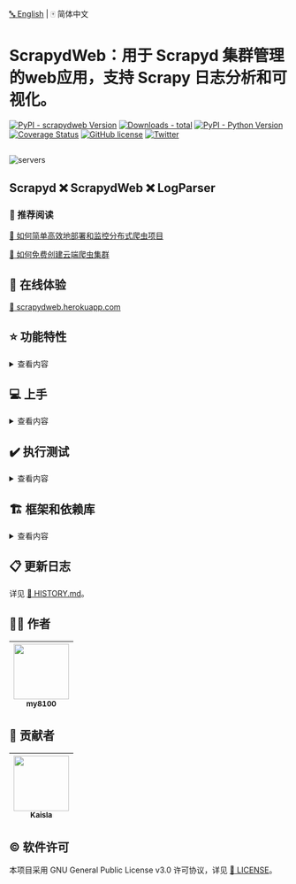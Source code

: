 [:abc: English](./README.md) | :mahjong: 简体中文

# ScrapydWeb：用于 Scrapyd 集群管理的web应用，支持 Scrapy 日志分析和可视化。

[![PyPI - scrapydweb Version](https://img.shields.io/pypi/v/scrapydweb.svg)](https://pypi.org/project/scrapydweb/)
[![Downloads - total](https://pepy.tech/badge/scrapydweb)](https://pepy.tech/project/scrapydweb)
[![PyPI - Python Version](https://img.shields.io/pypi/pyversions/scrapydweb.svg)](https://pypi.org/project/scrapydweb/)
[![Coverage Status](https://coveralls.io/repos/github/my8100/scrapydweb/badge.svg?branch=master)](https://coveralls.io/github/my8100/scrapydweb?branch=master)
[![GitHub license](https://img.shields.io/github/license/my8100/scrapydweb.svg)](https://github.com/my8100/scrapydweb/blob/master/LICENSE)
[![Twitter](https://img.shields.io/twitter/url/https/github.com/my8100/scrapydweb.svg?style=social)](https://twitter.com/intent/tweet?text=@my8100_%20ScrapydWeb:%20A%20full-featured%20web%20UI%20for%20Scrapyd%20cluster%20management,%20with%20Scrapy%20log%20analysis%20%26%20visualization%20supported.%20%23python%20%23scrapy%20%23scrapyd%20%23webscraping%20%23scrapydweb%20&url=https%3A%2F%2Fgithub.com%2Fmy8100%2Fscrapydweb)


##
![servers](https://raw.githubusercontent.com/my8100/scrapydweb/master/screenshots/servers.png)

## Scrapyd :x: ScrapydWeb :x: LogParser
### :book: 推荐阅读
[:link: 如何简单高效地部署和监控分布式爬虫项目](https://github.com/my8100/files/blob/master/scrapydweb/README_CN.md)

[:link: 如何免费创建云端爬虫集群](https://github.com/my8100/scrapyd-cluster-on-heroku/blob/master/README_CN.md)


## :eyes: 在线体验
[:link: scrapydweb.herokuapp.com](https://scrapydweb.herokuapp.com)


## :star: 功能特性
<details>
<summary>查看内容</summary>

- :diamond_shape_with_a_dot_inside: Scrapyd 集群管理
  - :100: 支持所有 Scrapyd JSON API
  - :ballot_box_with_check: 支持通过分组和过滤来选择若干个节点
  - :computer_mouse: **一次操作, 批量执行**

- :mag: Scrapy 日志分析
  - :1234: 数据统计
  - :chart_with_upwards_trend: **进度可视化**
  - :bookmark_tabs: 日志分类

- :battery: 增强功能
  - :package: **自动打包项目**
  - :male_detective: **集成 [:link: *LogParser*](https://github.com/my8100/logparser)**
  - :alarm_clock: **定时器任务**
  - :e-mail: **邮件通知**
  - :iphone: 移动端 UI
  - :closed_lock_with_key: web UI 支持基本身份认证

</details>


## :computer: 上手
<details>
<summary>查看内容</summary>

### :warning: 环境要求
:heavy_exclamation_mark: **请先确保所有主机都已经安装和启动 [:link: Scrapyd](https://github.com/scrapy/scrapyd) 。**

:bangbang: 如果需要远程访问 Scrapyd，则需在 [:link: Scrapyd 配置文件](https://scrapyd.readthedocs.io/en/latest/config.html#example-configuration-file)
中设置 'bind_address = 0.0.0.0'，然后重启 Scrapyd。

### :arrow_down: 安装
- 通过 pip:
```bash
pip install scrapydweb
```
:heavy_exclamation_mark: 如果 pip 安装结果不是最新版本的 scrapydweb，请先执行`pip install -U pip`，或者前往 https://pypi.org/project/scrapydweb/#files 下载 tar.gz 文件并执行安装命令 `pip install scrapydweb-x.x.x.tar.gz`

- 通过 git:
```bash
git clone https://github.com/my8100/scrapydweb.git
cd scrapydweb
python setup.py install
```

### :arrow_forward: 启动
1. 通过运行命令 `scrapydweb` 启动 ScrapydWeb（首次启动将自动生成配置文件）。
2. 访问 http://127.0.0.1:5000 **（建议使用 Google Chrome 以获取更好体验）**。

### :globe_with_meridians: 浏览器支持
最新版本的 Google Chrome，Firefox 和 Safari。

</details>


## :heavy_check_mark: 执行测试
<details>
<summary>查看内容</summary>

<br>

```bash
$ git clone https://github.com/my8100/scrapydweb.git
$ cd scrapydweb

# 创建虚拟环境
$ pip install virtualenv
$ virtualenv venv/scrapydweb
# 亦可指定 Python 解释器：$ virtualenv -p /usr/local/bin/python3.7 venv/scrapydweb
$ source venv/scrapydweb/bin/activate

# 安装依赖库
(scrapydweb) $ python setup.py install
(scrapydweb) $ pip install pytest
(scrapydweb) $ pip install coverage

# 请先确保已经安装和启动 Scrapyd，然后检查和更新 tests/conftest.py 文件中的 custom_settings
(scrapydweb) $ vi tests/conftest.py
(scrapydweb) $ curl http://127.0.0.1:6800

# '-x': 在第一次出现失败时停止测试
(scrapydweb) $ coverage run --source=scrapydweb -m pytest tests/test_a_factory.py -s -vv -x
(scrapydweb) $ coverage run --source=scrapydweb -m pytest tests -s -vv --disable-warnings
(scrapydweb) $ coverage report
# 生成 HTML 报告, 文件位于 htmlcov/index.html
(scrapydweb) $ coverage html
```

</details>


## :building_construction: 框架和依赖库
<details>
<summary>查看内容</summary>

<br>

- 前端
  - [:link: Element](https://github.com/ElemeFE/element)
  - [:link: ECharts](https://github.com/apache/incubator-echarts)
- 后端
  - [:link: Flask](https://github.com/pallets/flask)

</details>


## :clipboard: 更新日志
详见 [:link: HISTORY.md](./HISTORY.md)。


## :man_technologist: 作者
| [<img src="https://github.com/my8100.png" width="100px;"/>](https://github.com/my8100)<br/> [<sub>my8100</sub>](https://github.com/my8100) |
| --- |


## :busts_in_silhouette: 贡献者
| [<img src="https://github.com/simplety.png" width="100px;"/>](https://github.com/simplety)<br/> [<sub>Kaisla</sub>](https://github.com/simplety) |
| --- |


## :copyright: 软件许可
本项目采用 GNU General Public License v3.0 许可协议，详见 [:link: LICENSE](./LICENSE)。
